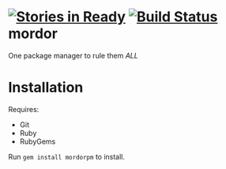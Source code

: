 [![Stories in Ready](https://badge.waffle.io/archimedespi/mordor.png?label=ready)](https://waffle.io/archimedespi/mordor) [![Build Status](https://travis-ci.org/ArchimedesPi/mordor.png?branch=master)](https://travis-ci.org/ArchimedesPi/mordor)
mordor
=======

One package manager to rule them *ALL*


Installation
============

Requires:
 + Git
 + Ruby
 + RubyGems

Run `gem install mordorpm` to install.
